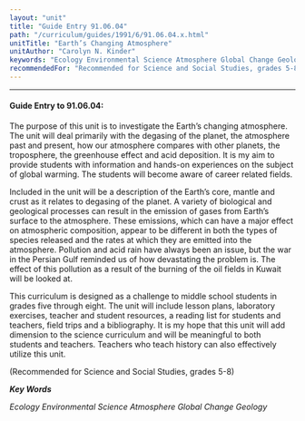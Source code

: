 ```yaml
---
layout: "unit"
title: "Guide Entry 91.06.04"
path: "/curriculum/guides/1991/6/91.06.04.x.html"
unitTitle: "Earth’s Changing Atmosphere"
unitAuthor: "Carolyn N. Kinder"
keywords: "Ecology Environmental Science Atmosphere Global Change Geology"
recommendedFor: "Recommended for Science and Social Studies, grades 5-8"
---
```

<body>
<hr/>
 <h4>
  Guide Entry to 91.06.04:
 </h4>
 The purpose of this unit is to investigate the Earth’s changing atmosphere.  The unit will deal primarily with the degasing of the planet, the atmosphere past and present, how our atmosphere compares with other planets, the troposphere, the greenhouse effect and acid deposition.  It is my aim to provide students with information and hands-on experiences on the subject of global warming.  The students will become aware of career related fields.
 <p>
  Included in the unit will be a description of the Earth’s core, mantle and crust as it relates to degasing of the planet.  A variety of biological and geological processes can result in the emission of gases from Earth’s surface to the atmosphere.  These emissions, which can have a major effect on atmospheric composition, appear to be different in both the types of species released and the rates at which they are emitted into the atmosphere.  Pollution and acid rain have always been an issue, but the war in the Persian Gulf reminded us of how devastating the problem is.  The effect of this pollution as a result of the burning of the oil fields in Kuwait will be looked at.
 </p>
 <p>
  This curriculum is designed as a challenge to middle school students in grades five through eight.  The unit will include lesson plans, laboratory exercises, teacher and student resources, a reading list for students and teachers, field trips and a bibliography.  It is my hope that this unit will add dimension to the science curriculum and will be meaningful to both students and teachers.  Teachers who teach history can also effectively utilize this unit.
 </p>
 <p>
  (Recommended for Science and Social Studies, grades 5-8)
 </p>
<p>
  <b>
   <i>
    Key Words
   </i>
  </b>
  <br/>
 </p>
 <p>
  <i>
   Ecology Environmental Science Atmosphere Global Change Geology
  </i>
 </p>

</body>